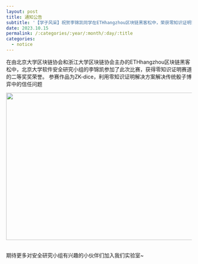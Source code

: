 ```yaml
---
layout: post
title: 通知公告
subtitle: '【学子风采】祝贺李锦凯同学在ETHhangzhou区块链黑客松中，荣获零知识证明赛道二等奖！'
date: 2023.10.15
permalink: /:categories/:year/:month/:day/:title
categories:
  - notice
---
```


在由北京大学区块链协会和浙江大学区块链协会主办的ETHhangzhou区块链黑客松中，北京大学软件安全研究小组的李锦凯参加了此次比赛，获得零知识证明赛道的二等奖奖荣誉。
参赛作品为ZK-dice，利用零知识证明解决方案解决传统骰子博弈中的信任问题
<div align=center>
<img src="https://i.postimg.cc/QtnQVrzt/20231109193352.png" width="600px" height="400px"/>
</div>
<br/>

期待更多对安全研究小组有兴趣的小伙伴们加入我们实验室~
